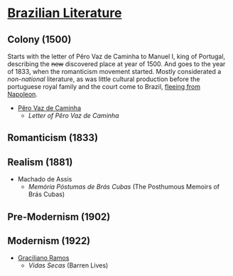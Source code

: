 # [Brazilian Literature](http://en.wikipedia.org/wiki/Brazilian_literature)

## Colony (1500)
  Starts with the letter of Pêro Vaz de Caminha to Manuel I, king of Portugal, describing the ~~new~~ discovered place at year of 1500. And goes to the year of 1833, when the romanticism movement started. Mostly considerated a _non-national_ literature, as was little cultural production before the portuguese royal family and the court come to Brazil, [fleeing from Napoleon](http://wikipedia.org/wiki/Transfer_of_the_Portuguese_Court_to_Brazil).
  
  - [Pêro Vaz de Caminha](http://wikipedia.org/wiki/P%C3%AAro_Vaz_de_Caminha)
    - _Letter of Pêro Vaz de Caminha_
  
## Romanticism (1833)

## Realism (1881)

 - Machado de Assis
   - _Memória Póstumas de Brás Cubas_ (The Posthumous Memoirs of Brás Cubas)

## Pre-Modernism (1902)

## Modernism (1922)

- [Graciliano Ramos](http://wikipedia.org/wiki/Graciliano_Ramos)
  - _Vidas Secas_ (Barren Lives)
